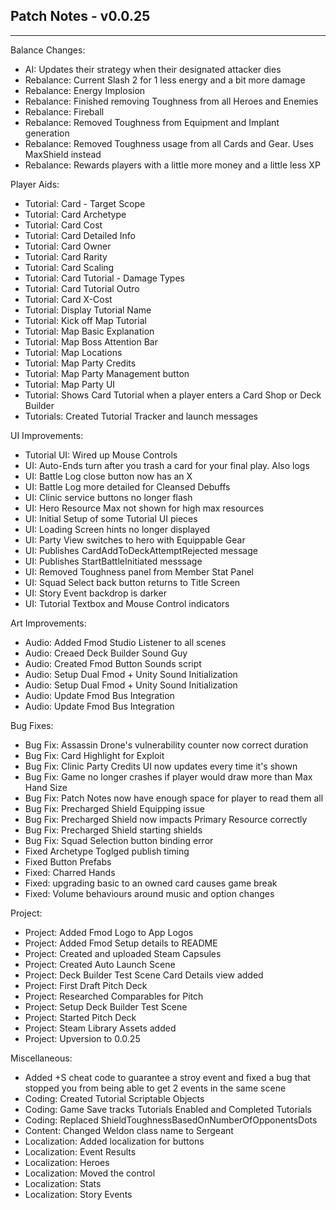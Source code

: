 ## Patch Notes - v0.0.25
----

Balance Changes:
- AI: Updates their strategy when their designated attacker dies
- Rebalance: Current Slash 2 for 1 less energy and a bit more damage
- Rebalance: Energy Implosion
- Rebalance: Finished removing Toughness from all Heroes and Enemies
- Rebalance: Fireball
- Rebalance: Removed Toughness from Equipment and Implant generation
- Rebalance: Removed Toughness usage from all Cards and Gear. Uses MaxShield instead
- Rebalance: Rewards players with a little more money and a little less XP

Player Aids:
- Tutorial: Card - Target Scope
- Tutorial: Card Archetype
- Tutorial: Card Cost
- Tutorial: Card Detailed Info
- Tutorial: Card Owner
- Tutorial: Card Rarity
- Tutorial: Card Scaling
- Tutorial: Card Tutorial - Damage Types
- Tutorial: Card Tutorial Outro
- Tutorial: Card X-Cost
- Tutorial: Display Tutorial Name
- Tutorial: Kick off Map Tutorial
- Tutorial: Map Basic Explanation
- Tutorial: Map Boss Attention Bar
- Tutorial: Map Locations
- Tutorial: Map Party Credits
- Tutorial: Map Party Management button
- Tutorial: Map Party UI
- Tutorial: Shows Card Tutorial when a player enters a Card Shop or Deck Builder
- Tutorials: Created Tutorial Tracker and launch messages

UI Improvements:
- Tutorial UI: Wired up Mouse Controls
- UI: Auto-Ends turn after you trash a card for your final play. Also logs
- UI: Battle Log close button now has an X
- UI: Battle Log more detailed for Cleansed Debuffs
- UI: Clinic service buttons no longer flash
- UI: Hero Resource Max not shown for high max resources
- UI: Initial Setup of some Tutorial UI pieces
- UI: Loading Screen hints no longer displayed
- UI: Party View switches to hero with Equippable Gear
- UI: Publishes CardAddToDeckAttemptRejected message
- UI: Publishes StartBattleInitiated messsage
- UI: Removed Toughness panel from Member Stat Panel
- UI: Squad Select back button returns to Title Screen
- UI: Story Event backdrop is darker
- UI: Tutorial Textbox and Mouse Control indicators

Art Improvements:
- Audio: Added Fmod Studio Listener to all scenes
- Audio: Creaed Deck Builder Sound Guy
- Audio: Created Fmod Button Sounds script
- Audio: Setup Dual Fmod + Unity Sound Initialization
- Audio: Setup Dual Fmod + Unity Sound Initialization
- Audio: Update Fmod Bus Integration
- Audio: Update Fmod Bus Integration

Bug Fixes:
- Bug Fix: Assassin Drone's vulnerability counter now correct duration
- Bug Fix: Card Highlight for Exploit
- Bug Fix: Clinic Party Credits UI now updates every time it's shown
- Bug Fix: Game no longer crashes if player would draw more than Max Hand Size
- Bug Fix: Patch Notes now have enough space for player to read them all
- Bug Fix: Precharged Shield Equipping issue
- Bug Fix: Precharged Shield now impacts Primary Resource correctly
- Bug Fix: Precharged Shield starting shields
- Bug Fix: Squad Selection button binding error
- Fixed Archetype Toglged publish timing
- Fixed Button Prefabs
- Fixed: Charred Hands
- Fixed: upgrading basic to an owned card causes game break
- Fixed: Volume behaviours around music and option changes

Project:
- Project: Added Fmod Logo to App Logos
- Project: Added Fmod Setup details to README
- Project: Created and uploaded Steam Capsules
- Project: Created Auto Launch Scene
- Project: Deck Builder Test Scene Card Details view added
- Project: First Draft Pitch Deck
- Project: Researched Comparables for Pitch
- Project: Setup Deck Builder Test Scene
- Project: Started Pitch Deck
- Project: Steam Library Assets added
- Project: Upversion to 0.0.25

Miscellaneous:
- Added +S cheat code to guarantee a stroy event and fixed a bug that stopped you from being able to get 2 events in the same scene
- Coding: Created Tutorial Scriptable Objects
- Coding: Game Save tracks Tutorials Enabled and Completed Tutorials
- Coding: Replaced ShieldToughnessBasedOnNumberOfOpponentsDots
- Content: Changed Weldon class name to Sergeant
- Localization: Added localization for buttons
- Localization: Event Results
- Localization: Heroes
- Localization: Moved the control
- Localization: Stats
- Localization: Story Events
